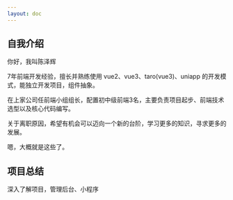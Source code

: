 ```yaml
---
layout: doc
---
```


## 自我介绍

你好，我叫陈泽辉

7年前端开发经验，擅长并熟练使用 vue2、vue3、taro(vue3)、uniapp 的开发模式，能独立开发项目，组件抽象。

在上家公司任前端小组组长，配置初中级前端3名，主要负责项目起步、前端技术选型以及核心代码编写。

关于离职原因，希望有机会可以迈向一个新的台阶，学习更多的知识，寻求更多的发展。

嗯，大概就是这些了。

## 项目总结

深入了解项目，管理后台、小程序
